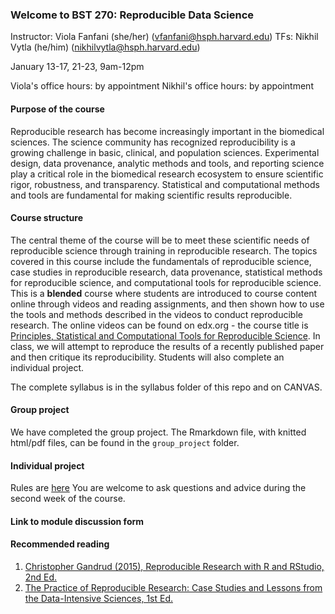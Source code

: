 ### Welcome to BST 270: Reproducible Data Science

Instructor: Viola Fanfani (she/her) (vfanfani@hsph.harvard.edu)
TFs: Nikhil Vytla (he/him) (nikhilvytla@hsph.harvard.edu)

January 13-17, 21-23, 9am-12pm

Viola's office hours: by appointment
Nikhil's office hours: by appointment

#### Purpose of the course
Reproducible research has become increasingly important in the biomedical sciences. The science community has recognized reproducibility is a growing challenge in basic, clinical, and population sciences. Experimental design, data provenance, analytic methods and tools, and reporting science play a critical role in the biomedical research ecosystem to ensure scientific rigor, robustness, and transparency. Statistical and computational methods and tools are fundamental for making scientific results reproducible. 

#### Course structure
The central theme of the course will be to meet these scientific needs of reproducible science through training in reproducible research. The topics covered in this course include the fundamentals of reproducible science, case studies in reproducible research, data provenance, statistical methods for reproducible science, and computational tools for reproducible science. This is a **blended** course where students are introduced to course content online through videos and reading assignments, and then shown how to use the tools and methods described in the videos to conduct reproducible research. The online videos can be found on edx.org - the course title is [Principles, Statistical and Computational Tools for Reproducible Science](https://courses.edx.org/courses/course-v1:HarvardX+PH527x+1T2020/course/). In class, we will attempt to reproduce the results of a recently published paper and then critique its reproducibility. Students will also complete an individual project.

The complete syllabus is in the syllabus folder of this repo and on CANVAS.

#### Group project

We have completed the group project. 
The Rmarkdown file, with knitted html/pdf files, can be found in the `group_project` folder.


#### Individual project

Rules are [here](https://github.com/violafanfani/bst270-winter2024/blob/main/individual_project/rules.md)
You are welcome to ask questions and advice during the second week of the course.


#### Link to module discussion form



#### Recommended reading
1. [Christopher Gandrud (2015), Reproducible Research with R and RStudio, 2nd Ed.](https://englianhu.files.wordpress.com/2016/01/reproducible-research-with-r-and-studio-2nd-edition.pdf)
2. [The Practice of Reproducible Research: Case Studies and Lessons from the Data-Intensive Sciences, 1st Ed.](practicereproducibleresearch.org)
